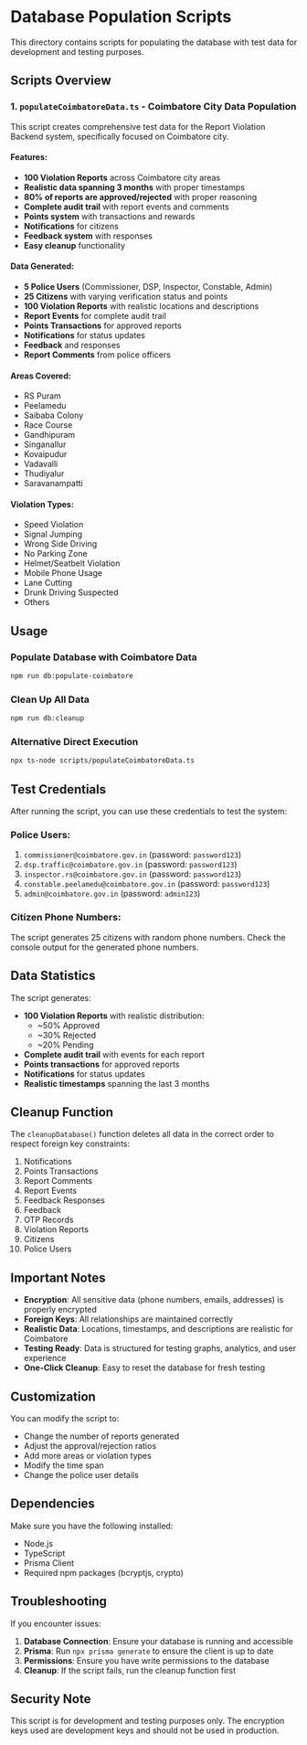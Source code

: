 # Database Population Scripts

This directory contains scripts for populating the database with test data for development and testing purposes.

## Scripts Overview

### 1. `populateCoimbatoreData.ts` - Coimbatore City Data Population

This script creates comprehensive test data for the Report Violation Backend system, specifically focused on Coimbatore city.

#### Features:
- **100 Violation Reports** across Coimbatore city areas
- **Realistic data spanning 3 months** with proper timestamps
- **80% of reports are approved/rejected** with proper reasoning
- **Complete audit trail** with report events and comments
- **Points system** with transactions and rewards
- **Notifications** for citizens
- **Feedback system** with responses
- **Easy cleanup** functionality

#### Data Generated:
- **5 Police Users** (Commissioner, DSP, Inspector, Constable, Admin)
- **25 Citizens** with varying verification status and points
- **100 Violation Reports** with realistic locations and descriptions
- **Report Events** for complete audit trail
- **Points Transactions** for approved reports
- **Notifications** for status updates
- **Feedback** and responses
- **Report Comments** from police officers

#### Areas Covered:
- RS Puram
- Peelamedu
- Saibaba Colony
- Race Course
- Gandhipuram
- Singanallur
- Kovaipudur
- Vadavalli
- Thudiyalur
- Saravanampatti

#### Violation Types:
- Speed Violation
- Signal Jumping
- Wrong Side Driving
- No Parking Zone
- Helmet/Seatbelt Violation
- Mobile Phone Usage
- Lane Cutting
- Drunk Driving Suspected
- Others

## Usage

### Populate Database with Coimbatore Data
```bash
npm run db:populate-coimbatore
```

### Clean Up All Data
```bash
npm run db:cleanup
```

### Alternative Direct Execution
```bash
npx ts-node scripts/populateCoimbatoreData.ts
```

## Test Credentials

After running the script, you can use these credentials to test the system:

### Police Users:
1. `commissioner@coimbatore.gov.in` (password: `password123`)
2. `dsp.traffic@coimbatore.gov.in` (password: `password123`)
3. `inspector.rs@coimbatore.gov.in` (password: `password123`)
4. `constable.peelamedu@coimbatore.gov.in` (password: `password123`)
5. `admin@coimbatore.gov.in` (password: `admin123`)

### Citizen Phone Numbers:
The script generates 25 citizens with random phone numbers. Check the console output for the generated phone numbers.

## Data Statistics

The script generates:
- **100 Violation Reports** with realistic distribution:
  - ~50% Approved
  - ~30% Rejected
  - ~20% Pending
- **Complete audit trail** with events for each report
- **Points transactions** for approved reports
- **Notifications** for status updates
- **Realistic timestamps** spanning the last 3 months

## Cleanup Function

The `cleanupDatabase()` function deletes all data in the correct order to respect foreign key constraints:

1. Notifications
2. Points Transactions
3. Report Comments
4. Report Events
5. Feedback Responses
6. Feedback
7. OTP Records
8. Violation Reports
9. Citizens
10. Police Users

## Important Notes

- **Encryption**: All sensitive data (phone numbers, emails, addresses) is properly encrypted
- **Foreign Keys**: All relationships are maintained correctly
- **Realistic Data**: Locations, timestamps, and descriptions are realistic for Coimbatore
- **Testing Ready**: Data is structured for testing graphs, analytics, and user experience
- **One-Click Cleanup**: Easy to reset the database for fresh testing

## Customization

You can modify the script to:
- Change the number of reports generated
- Adjust the approval/rejection ratios
- Add more areas or violation types
- Modify the time span
- Change the police user details

## Dependencies

Make sure you have the following installed:
- Node.js
- TypeScript
- Prisma Client
- Required npm packages (bcryptjs, crypto)

## Troubleshooting

If you encounter issues:

1. **Database Connection**: Ensure your database is running and accessible
2. **Prisma**: Run `npx prisma generate` to ensure the client is up to date
3. **Permissions**: Ensure you have write permissions to the database
4. **Cleanup**: If the script fails, run the cleanup function first

## Security Note

This script is for development and testing purposes only. The encryption keys used are development keys and should not be used in production.
